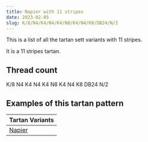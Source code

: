 ```yaml
---
title: Napier with 11 stripes
date: 2023-02-05
slug: K/8/N4/K4/N4/K4/N8/K4/N4/K8/DB24/N/2
---
```

This is a list of all the tartan sett variants with 11 stripes.

It is a 11 stripes tartan.


## Thread count
K/8 N4 K4 N4 K4 N8 K4 N4 K8 DB24 N/2

## Examples of this tartan pattern

| Tartan Variants |
|---------------|
| [Napier](/variants/k/8/n4/k4/n4/k4/n8/k4/n4/k8/db24/n/2-db000052-k000000-naaaaaa)||
